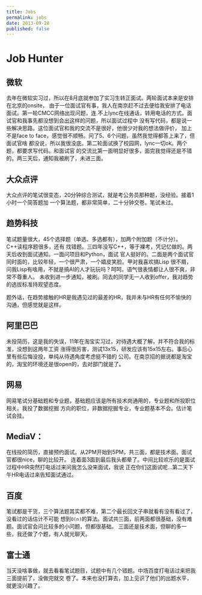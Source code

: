 ```yaml
---
title: Jobs
permalink: jobs
date: 2013-09-28
published: false
---
```


# Job Hunter

微软
---------

去年在微软实习过，所以在8月底就参加了实习生转正面试。两轮面试本来是安排在北京的onsite，
由于一位面试官有事，我人在南京赶不过去便给我安排了电话面试。第一轮CMCC网络出现问题，连
不上lync在线通话，转用电话的方式。面试官和我事先都没想到会出这样的问题，所以面试过程中
没有写代码，都是说一些解决思路。这位面试官和我的交流不是很好，他很少对我的想法做评价，
加上不是face to face，感觉很不顺畅。问了5、6个问题，虽然我觉得都答上来了，但面试官啥
都没说，所以我很没底。第二轮面试换了校园网，lync一切ok。两个题，都要求写代码。和面试官
的交流比第一面明显好很多，面完我觉得还是不错的。两三天后，通知我被刷了，未进三面。


大众点评
-----------

大众点评的笔试很变态，20分钟综合测试，就是考公务员那种题，没经验。接着1小时一个简答题加
一个算法题，都非常简单，二十分钟交卷。笔试未过。


趋势科技
---------

笔试题量很大，45个选择题（单选、多选都有），加两个附加题（不计分）。C++读程序题很多，还有
找错题。三四年没写C++，等于裸考，凭记忆做的。两天后收到面试通知。一面问项目和Python，面试
官人挺好的。二面是两个面试官同时面的，比较年轻，一个很严肃，一个嬉皮笑脸。甲对我喜欢搞Lisp
很不屑，问我Lisp有啥用，不就是搞AI的人才玩玩吗？呵呵。语气很表情都让人很不爽，非常不尊重人。
未收到进一步通知，被刷。同去的同学无一人收到offer，我对趋势的选拔标准持观望态度。

题外话，在趋势接触的HR是我遇见过的最差的HR，我并未与HR有任何不愉快的沟通，但感觉就是这样。


阿里巴巴
------------

未投简历，这是我的失误，11年在淘宝实习过，对待遇大概了解，并不符合我的标准，没想到这两年工资
涨得很厉害，测试13x15，研发应该有15x15左右。事后心里有些后悔没投，单纯从待遇角度考虑挺不错的
公司。在南京招的据说都是淘宝的，淘宝的环境还是很open的，去对部门就是了。


网易
---------

网易笔试分基础题和专业题，基础题应该是所有技术岗通用的，专业题和所投职位相关。我投了数据挖掘
方向的职位，非数据挖掘专业，专业题基本不会。估计笔试会挂。


MediaV：
---------------

在线投的简历，直接预约面试。从2PM开始到5PM，共三面，都是技术面。面试官都很nice，聊的比较开。
连着面3面到最后我头都晕了。中间比较欢乐的是面试过程中HR突然打电话过来问我怎么没来面试，我说
正在你们这面试呢...第二天下午HR电话过来告知面试通过。


百度
----------
笔试都是干货，三个算法题其实都不难，第二个最长回文子串就看有没有看过了，没看过的话估计不可能
想到`O(n)`的算法。面试共三面，前两面都很基础，没有难题。面试官会问比较多的小问题，但都很基础。
三面还是技术面，但聊的多一些，我还做了个题，有人就光聊天。


富士通
------------

当天没啥事做，就去看看笔试题目，试题中有几个错题。中场百度打电话过来把我三面提前了，没做完就交
卷了。本来也没打算去，加上见识了他们的出题水平，就更没兴趣了。
